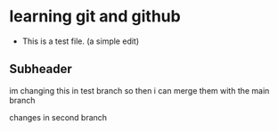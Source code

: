 # learning git and github

- This is a test file.
  (a simple edit)

## Subheader

im changing this in test branch so then i can merge them with the main branch

changes in second branch
